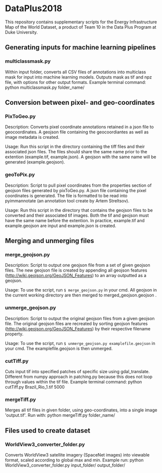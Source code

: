 # DataPlus2018
This repository contains supplementary scripts for the Energy Infrastructure Map of the World Dataset, a product of Team 10 in the Data Plus Program at Duke University.

## Generating inputs for machine learning pipelines

### multiclassmask.py
Within input folder, converts all CSV files of annotations into multiclass mask for input into machine learning models. Outputs mask as tif and npz file, with options for other output formats. Example terminal command: python multiclassmask.py folder_name/

## Conversion between pixel- and geo-coordinates

### PixToGeo.py
Description: Converts pixel coordinate annotations retained in a json file to geocoordinates. 
A geojson file containing the geocoordiantes as well as image metadata is created.

Usage: Run this script in the directory containing the tiff files and their associated json files.
The files should share the same name prior to the extention (example.tif, example.json). A geojson
with the same name will be generated (example.geojson).

### geoToPix.py
Description: Script to pull pixel coordinates from the properties section of geojson files generated by pixToGeo.py. 
A json file containing the pixel coordinates is generated. The file is formatted to be read into pyimmannotate 
(an annotation tool create by Artem Streltsov).

Usage: Run this script in the directory that contains the geojson files to be converted and their associated tif images. 
Both the tif and geojson must have the same name before the extention. In practice, example.tif and example.geojson are 
input and example.json is created.

## Merging and unmerging files

### merge_geojson.py
Description:
Script to output one geojson file from a set of given geojson files. The new geojson file is created by appending all geojson features (http://wiki.geojson.org/GeoJSON_Features) 
to an array outputted as a geojson.

Usage:
To use the script, run 
`$ merge_geojson.py`
in your cmd. All geojson in the current working directory are then merged to merged_geojson.geojson .

### unmerge_geojson.py
Description:
Script to output the original geojson files from a given geojson file. The original geojson files are recreated by sorting geojson features (http://wiki.geojson.org/GeoJSON_Features) by their respective filename property.

Usage:
To use the script, run 
`$ unmerge_geojson.py examplefile.geojson`
in your cmd. The examplefile.geojson is then unmerged.

### cutTiff.py
Cuts input tif into specified patches of specific size using gdal_translate. Different from numpy approach in patching.py because this does not loop through values within the tif file. Example terminal command: python cutTiff.py Brazil_Rio_1.tif 5000

### mergeTiff.py
Merges all tif files in given folder, using geo-coordinates, into a single image 'output.tif'. Run with: python mergeTiff.py folder_name/

## Files used to create dataset
### WorldView3_converter_folder.py
Converts WorldView3 satellite imagery (SpaceNet images) into viewable format, scaled according to global max and min. Example run: python WorldView3_converter_folder.py input_folder/ output_folder/
